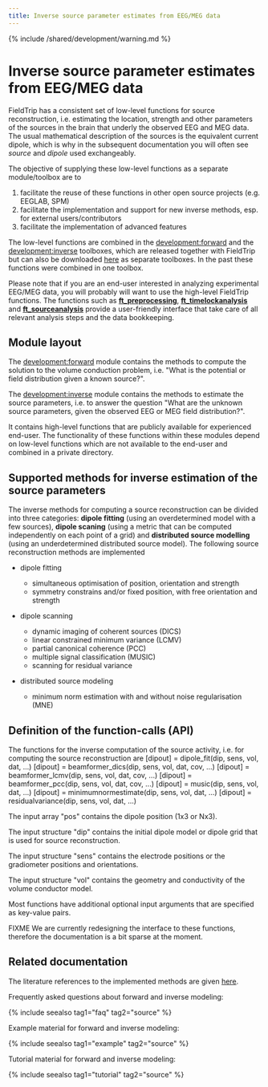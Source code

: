 ```yaml
---
title: Inverse source parameter estimates from EEG/MEG data
---
```


{% include /shared/development/warning.md %}

# Inverse source parameter estimates from EEG/MEG data

FieldTrip has a consistent set of low-level functions for source reconstruction, i.e. estimating the location, strength and other parameters of the sources in the brain that underly the observed EEG and MEG data. The usual mathematical description of the sources is the equivalent current dipole, which is why in the subsequent documentation you will often see _source_ and _dipole_ used exchangeably.

The objective of supplying these low-level functions as a separate module/toolbox are to

1.  facilitate the reuse of these functions in other open source projects (e.g. EEGLAB, SPM)
2.  facilitate the implementation and support for new inverse methods, esp. for external users/contributors
3.  facilitate the implementation of advanced features

The low-level functions are combined in the [development:forward](/development/module/forward) and the [development:inverse](/development/module/inverse) toolboxes, which are released together with FieldTrip but can also be downloaded [here](ftp://ftp.fieldtriptoolbox.org/pub/fieldtrip/modules/) as separate toolboxes. In the past these functions were combined in one toolbox.

Please note that if you are an end-user interested in analyzing experimental EEG/MEG data, you will probably will want to use the high-level FieldTrip functions. The functions such as **[ft_preprocessing](/reference/ft_preprocessing)**, **[ft_timelockanalysis](/reference/ft_timelockanalysis)** and **[ft_sourceanalysis](/reference/ft_sourceanalysis)** provide a user-friendly interface that take care of all relevant analysis steps and the data bookkeeping.

## Module layout

The [development:forward](/development/module/forward) module contains the methods to compute the solution to the volume conduction problem, i.e. "What is the potential or field distribution given a known source?".

The [development:inverse](/development/module/inverse) module contains the methods to estimate the source parameters, i.e. to answer the question "What are the unknown source parameters, given the observed EEG or MEG field distribution?".

It contains high-level functions that are publicly available for experienced end-user. The functionality of these functions within these modules depend on low-level functions which are not available to the end-user and combined in a private directory.

## Supported methods for inverse estimation of the source parameters

The inverse methods for computing a source reconstruction can be divided into three categories: **dipole fitting** (using an overdetermined model with a few sources), **dipole scaning** (using a metric that can be computed independently on each point of a grid) and **distributed source modelling** (using an underdetermined distributed source model). The following source reconstruction methods are implemented

- dipole fitting

  - simultaneous optimisation of position, orientation and strength
  - symmetry constrains and/or fixed position, with free orientation and strength

- dipole scanning

  - dynamic imaging of coherent sources (DICS)
  - linear constrained minimum variance (LCMV)
  - partial canonical coherence (PCC)
  - multiple signal classification (MUSIC)
  - scanning for residual variance

- distributed source modeling
  - minimum norm estimation with and without noise regularisation (MNE)

## Definition of the function-calls (API)

The functions for the inverse computation of the source activity, i.e. for computing the source reconstruction are
[dipout] = dipole_fit(dip, sens, vol, dat, ...)
[dipout] = beamformer_dics(dip, sens, vol, dat, cov, ...)
[dipout] = beamformer_lcmv(dip, sens, vol, dat, cov, ...)
[dipout] = beamformer_pcc(dip, sens, vol, dat, cov, ...)
[dipout] = music(dip, sens, vol, dat, ...)
[dipout] = minimumnormestimate(dip, sens, vol, dat, ...)
[dipout] = residualvariance(dip, sens, vol, dat, ...)

The input array "pos" contains the dipole position (1x3 or Nx3).

The input structure "dip" contains the initial dipole model or dipole grid that is used for source reconstruction.

The input structure "sens" contains the electrode positions or the gradiometer positions and orientations.

The input structure "vol" contains the geometry and conductivity of the volume conductor model.

Most functions have additional optional input arguments that are specified as key-value pairs.

FIXME We are currently redesigning the interface to these functions, therefore the documentation is a bit sparse at the moment.

## Related documentation

The literature references to the implemented methods are given [here](/references_to_implemented_methods).

Frequently asked questions about forward and inverse modeling:

{% include seealso tag1="faq" tag2="source" %}

Example material for forward and inverse modeling:

{% include seealso tag1="example" tag2="source" %}

Tutorial material for forward and inverse modeling:

{% include seealso tag1="tutorial" tag2="source" %}
